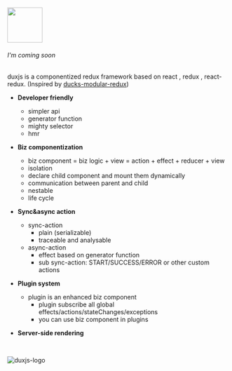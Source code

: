 #	<img src="https://p1.meituan.net/dpgroup/0bc47eab6e17ac64a88539968e3ae8fc91606.png" height="80"/>

###### _I'm coming soon_

duxjs is a componentized  redux framework based on react , redux , react-redux. (Inspired by [ducks-modular-redux](https://github.com/erikras/ducks-modular-redux))

* **Developer friendly**

  * simpler api
  * generator function
  * mighty selector
  * hmr

* **Biz componentization**

  * biz component = biz logic + view = action + effect + reducer + view
  * isolation
  * declare child component and mount them dynamically
  * communication between parent and child
  * nestable
  * life cycle

* **Sync&async action**

  * sync-action
    * plain (serializable)
    * traceable and analysable
  * async-action
    * effect based on generator function
    * sub sync-action: START/SUCCESS/ERROR or other custom actions

* **Plugin system**

  * plugin is an enhanced biz component
    * plugin subscribe all global effects/actions/stateChanges/exceptions
    * you can use biz component in plugins

* **Server-side rendering**

  ​



![duxjs-logo](https://p0.meituan.net/dpgroup/14ae1d9491966089bdaedf4350aceab7126690.png)

